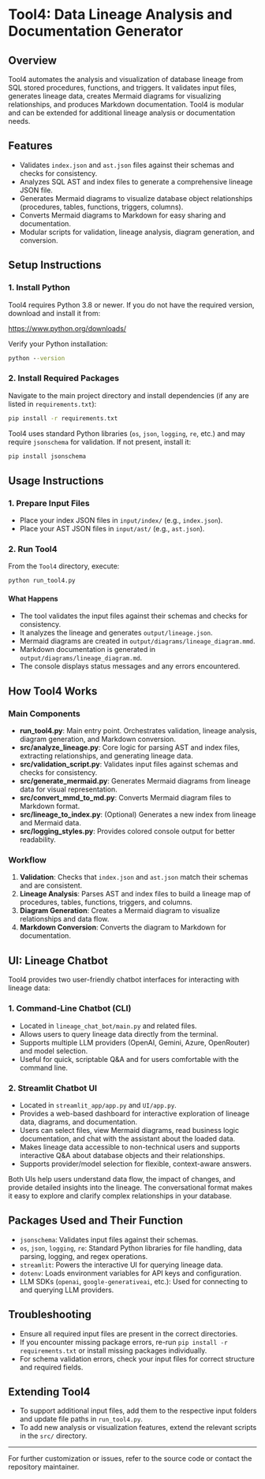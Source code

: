 # Tool4: Data Lineage Analysis and Documentation Generator

## Overview

Tool4 automates the analysis and visualization of database lineage from SQL stored procedures, functions, and triggers. It validates input files, generates lineage data, creates Mermaid diagrams for visualizing relationships, and produces Markdown documentation. Tool4 is modular and can be extended for additional lineage analysis or documentation needs.

## Features

- Validates `index.json` and `ast.json` files against their schemas and checks for consistency.
- Analyzes SQL AST and index files to generate a comprehensive lineage JSON file.
- Generates Mermaid diagrams to visualize database object relationships (procedures, tables, functions, triggers, columns).
- Converts Mermaid diagrams to Markdown for easy sharing and documentation.
- Modular scripts for validation, lineage analysis, diagram generation, and conversion.

## Setup Instructions

### 1. Install Python

Tool4 requires Python 3.8 or newer. If you do not have the required version, download and install it from:

https://www.python.org/downloads/

Verify your Python installation:

```cmd
python --version
```

### 2. Install Required Packages

Navigate to the main project directory and install dependencies (if any are listed in `requirements.txt`):

```cmd
pip install -r requirements.txt
```

Tool4 uses standard Python libraries (`os`, `json`, `logging`, `re`, etc.) and may require `jsonschema` for validation. If not present, install it:

```cmd
pip install jsonschema
```

## Usage Instructions

### 1. Prepare Input Files

- Place your index JSON files in `input/index/` (e.g., `index.json`).
- Place your AST JSON files in `input/ast/` (e.g., `ast.json`).

### 2. Run Tool4

From the `Tool4` directory, execute:

```cmd
python run_tool4.py
```

#### What Happens

- The tool validates the input files against their schemas and checks for consistency.
- It analyzes the lineage and generates `output/lineage.json`.
- Mermaid diagrams are created in `output/diagrams/lineage_diagram.mmd`.
- Markdown documentation is generated in `output/diagrams/lineage_diagram.md`.
- The console displays status messages and any errors encountered.

## How Tool4 Works

### Main Components

- **run_tool4.py**: Main entry point. Orchestrates validation, lineage analysis, diagram generation, and Markdown conversion.
- **src/analyze_lineage.py**: Core logic for parsing AST and index files, extracting relationships, and generating lineage data.
- **src/validation_script.py**: Validates input files against schemas and checks for consistency.
- **src/generate_mermaid.py**: Generates Mermaid diagrams from lineage data for visual representation.
- **src/convert_mmd_to_md.py**: Converts Mermaid diagram files to Markdown format.
- **src/lineage_to_index.py**: (Optional) Generates a new index from lineage and Mermaid data.
- **src/logging_styles.py**: Provides colored console output for better readability.

### Workflow

1. **Validation**: Checks that `index.json` and `ast.json` match their schemas and are consistent.
2. **Lineage Analysis**: Parses AST and index files to build a lineage map of procedures, tables, functions, triggers, and columns.
3. **Diagram Generation**: Creates a Mermaid diagram to visualize relationships and data flow.
4. **Markdown Conversion**: Converts the diagram to Markdown for documentation.

## UI: Lineage Chatbot


Tool4 provides two user-friendly chatbot interfaces for interacting with lineage data:

### 1. Command-Line Chatbot (CLI)
- Located in `lineage_chat_bot/main.py` and related files.
- Allows users to query lineage data directly from the terminal.
- Supports multiple LLM providers (OpenAI, Gemini, Azure, OpenRouter) and model selection.
- Useful for quick, scriptable Q&A and for users comfortable with the command line.

### 2. Streamlit Chatbot UI
- Located in `streamlit_app/app.py` and `UI/app.py`.
- Provides a web-based dashboard for interactive exploration of lineage data, diagrams, and documentation.
- Users can select files, view Mermaid diagrams, read business logic documentation, and chat with the assistant about the loaded data.
- Makes lineage data accessible to non-technical users and supports interactive Q&A about database objects and their relationships.
- Supports provider/model selection for flexible, context-aware answers.

Both UIs help users understand data flow, the impact of changes, and provide detailed insights into the lineage. The conversational format makes it easy to explore and clarify complex relationships in your database.

## Packages Used and Their Function

- `jsonschema`: Validates input files against their schemas.
- `os`, `json`, `logging`, `re`: Standard Python libraries for file handling, data parsing, logging, and regex operations.
- `streamlit`: Powers the interactive UI for querying lineage data.
- `dotenv`: Loads environment variables for API keys and configuration.
- LLM SDKs (`openai`, `google-generativeai`, etc.): Used for connecting to and querying LLM providers.


## Troubleshooting

- Ensure all required input files are present in the correct directories.
- If you encounter missing package errors, re-run `pip install -r requirements.txt` or install missing packages individually.
- For schema validation errors, check your input files for correct structure and required fields.

## Extending Tool4

- To support additional input files, add them to the respective input folders and update file paths in `run_tool4.py`.
- To add new analysis or visualization features, extend the relevant scripts in the `src/` directory.


---

For further customization or issues, refer to the source code or contact the repository maintainer.
